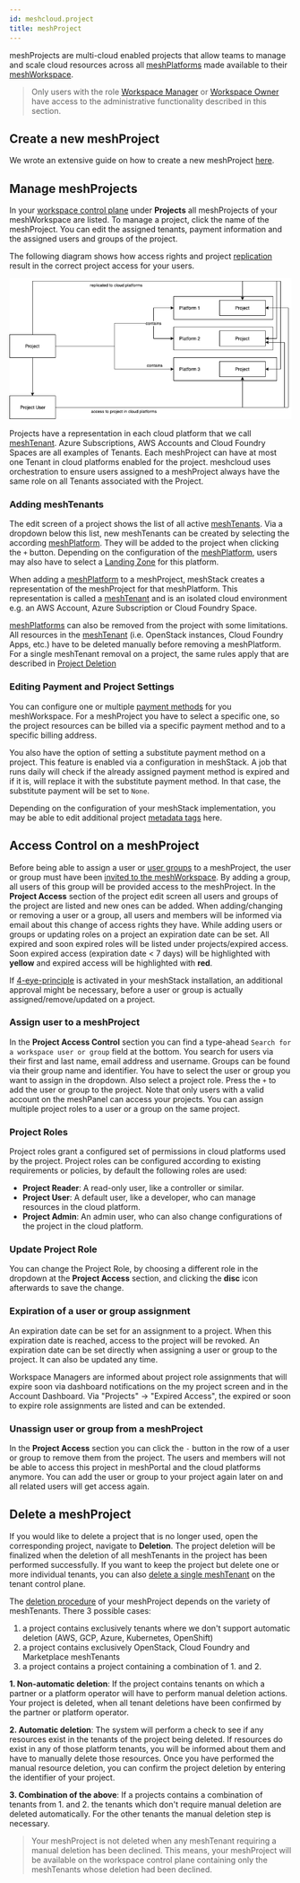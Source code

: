 ```yaml
---
id: meshcloud.project
title: meshProject
---
```


meshProjects are multi-cloud enabled projects that allow teams to manage and scale cloud resources across all [meshPlatforms](meshcloud.platforms.md) made available to their [meshWorkspace](meshcloud.workspace.md).

> Only users with the role [Workspace Manager](meshcloud.workspace.md#assign-meshworkspace-roles) or [Workspace Owner](meshcloud.workspace.md#assign-meshworkspace-roles) have access to the administrative functionality described in this section.

## Create a new meshProject

We wrote an extensive guide on how to create a new meshProject [here](./meshstack.how-to.create-project.md).

## Manage meshProjects

In your [workspace control plane](./meshcloud.workspace.md#managing-your-meshworkspace) under **Projects** all meshProjects of your meshWorkspace are listed. To manage a project, click the name of the meshProject. You can edit the assigned tenants, payment information and the assigned users and groups of the project.

The following diagram shows how access rights and project [replication](./meshcloud.tenant.md) result in the correct project access for your users.

![Project User Role Replication](assets/project-user-roles.png)

Projects have a representation in each cloud platform that we call [meshTenant](./meshcloud.tenant.md). Azure Subscriptions, AWS Accounts and Cloud Foundry Spaces are all examples of Tenants. Each meshProject can have at most one Tenant in cloud platforms enabled for the project.
meshcloud uses orchestration to ensure users assigned to a meshProject always have the same role on all Tenants associated with the Project.

### Adding meshTenants

The edit screen of a project shows the list of all active [meshTenants](./meshcloud.tenant.md). Via a dropdown below this list, new meshTenants can be created by selecting the according [meshPlatform](meshcloud.platforms.md). They will be added to the project when clicking the `+` button. Depending on the configuration of the [meshPlatform](meshcloud.platforms.md), users may also have to select a [Landing Zone](meshcloud.landing-zones.md) for this platform.

When adding a [meshPlatform](meshcloud.platforms.md) to a meshProject, meshStack creates a representation of the meshProject for that meshPlatform. This representation is called a [meshTenant](meshcloud.tenant.md) and is an isolated cloud environment e.g. an AWS Account, Azure Subscription or Cloud Foundry Space.

[meshPlatforms](meshcloud.platforms.md) can also be removed from the project with some limitations. All resources in the [meshTenant](meshcloud.tenant.md) (i.e. OpenStack instances, Cloud Foundry Apps, etc.) have to be deleted manually before removing a meshPlatform. For a single meshTenant removal on a project, the same rules apply that are described in [Project Deletion](#delete-a-meshproject)

### Editing Payment and Project Settings

You can configure one or multiple [payment methods](meshcloud.payment-methods.md) for you meshWorkspace. For a meshProject you have to select a specific one, so the project resources can be billed via a specific payment method and to a specific billing address.

You also have the option of setting a substitute payment method on a project. This feature is enabled via a configuration in meshStack. A job that runs daily will check if the already assigned payment method is expired and if it is, will replace it with the substitute payment method. In that case, the substitute payment will be set to `None`.

Depending on the configuration of your meshStack implementation, you may be able to edit additional project [metadata tags](./meshcloud.metadata-tags.md) here.

## Access Control on a meshProject

Before being able to assign a user or [user groups](meshcloud.workspace.md#user-groups) to a meshProject, the user or group must have been [invited to the meshWorkspace](meshcloud.workspace.md#invite-users-to-a-meshworkspace-team). By adding a group, all users of this group will be provided access to the meshProject. In the **Project Access** section of the project edit screen all users and groups of the project are listed and new ones can be added. When adding/changing or removing a user or a group, all users and members will be informed via email about this change of access rights they have.
While adding users or groups or updating roles on a project an expiration date can be set. All expired and soon expired roles will be listed under projects/expired access.
Soon expired access (expiration date < 7 days) will be highlighted with **yellow** and expired access will be highlighted with **red**.

If [4-eye-principle](meshstack.authorization.md#user-project-role-approval) is activated in your meshStack installation, an additional approval might be necessary, before a user or group is actually assigned/remove/updated on a project.

### Assign user to a meshProject

In the **Project Access Control** section you can find a type-ahead `Search for a workspace user or group` field at the bottom. You search for users via their first and last name, email address and username. Groups can be found via their group name and identifier. You have to select the user or group you want to assign in the dropdown. Also select a project role. Press the `+` to add the user or group to the project. Note that only users with a valid account on the meshPanel can access your projects. You can assign multiple project roles to a user or a group on the same project.

### Project Roles

Project roles grant a configured set of permissions in cloud platforms used by the project. Project roles can be configured according to existing requirements or policies, by default the following roles are used:

- **Project Reader**: A read-only user, like a controller or similar.
- **Project User**: A default user, like a developer, who can manage resources in the cloud platform.
- **Project Admin**: An admin user, who can also change configurations of the project in the cloud platform.

### Update Project Role

You can change the Project Role, by choosing a different role in the dropdown at the **Project Access** section, and clicking the **disc** icon afterwards to save the change.

### Expiration of a user or group assignment

An expiration date can be set for an assignment to a project. When this expiration date is reached, access to the project will be revoked. An expiration date can be set directly when assigning a user or group to the project. It can also be updated any time.

Workspace Managers are informed about project role assignments that will expire soon via dashboard notifications on the my project screen and in the Account Dashboard.
Via "Projects" -> "Expired Access", the expired or soon to expire role assignments are listed and can be extended.

### Unassign user or group from a meshProject

In the **Project Access** section you can click the `-` button in the row of a user or group to remove them from the project. The users and members will not be able to access this project in meshPortal and the cloud platforms anymore. You can add the user or group to your project again later on and all related users will get access again.

## Delete a meshProject

If you would like to delete a project that is no longer used, open the corresponding project, navigate to **Deletion**. The project deletion will be finalized when the deletion of all meshTenants in the project has been performed successfully. If you want to keep the project but delete one or more individual tenants, you can also [delete a single meshTenant](meshcloud.tenant.md#delete-a-meshtenant) on the tenant control plane.

The [deletion procedure](meshcloud.tenant.md#delete-a-meshtenant) of your meshProject depends on the variety of meshTenants. There 3 possible cases:

1. a project contains exclusively tenants where we don't support automatic deletion (AWS, GCP, Azure, Kubernetes, OpenShift)
2. a project contains exclusively OpenStack, Cloud Foundry and Marketplace meshTenants
3. a project contains a project containing a combination of 1. and 2.

**1. Non-automatic deletion**: If the project contains tenants on which a partner or a platform operator will have to perform manual deletion actions. Your project is deleted, when all tenant deletions have been confirmed by the partner or platform operator.

**2. Automatic deletion**: The system will perform a check to see if any resources exist in the tenants of the project being deleted. If resources do exist in any of those platform tenants, you will be informed about them and have to manually delete those resources. Once you have performed the manual resource deletion, you can confirm the project deletion by entering the identifier of your project.

**3. Combination of the above**: If a projects contains a combination of tenants from 1. and 2. the tenants which don't require manual deletion are deleted automatically. For the other tenants the manual deletion step is necessary.

> Your meshProject is not deleted when any meshTenant requiring a manual deletion has been declined. This means, your meshProject will be available on the workspace control plane containing only the meshTenants whose deletion had been declined.
